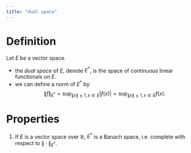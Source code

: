 ```yaml
---
title: "dual space"
---
```


# Definition
Let $E$ be a vector space.
- the *dual space* of $E$, denote $E^\ast$, is the space of continuous linear functionals on $E$.
- we can define a norm of $E^\ast$ by $$\|f\|_{E^\ast} = \text{sup}_{\|x\|\leq 1, x\in E}|f(x)|=\text{sup}_{\|x\|\leq 1, x\in E}f(x).$$

# Properties
1. If $E$ is a vector space over $\mathbb{R}$, $E^\ast$ is a Banach space, i.e. complete with respect to $\|\cdot\|_{E^\ast}$.